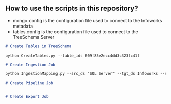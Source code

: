 ## How to use the scripts in this repository?

- mongo.config is the configuration file used to connect to the Infoworks metadata
- tables.config is the configuration file used to connect to the TreeSchema Server

```markdown
# Create Tables in TreeSchema

python CreateTables.py --table_ids 609f85e2ecc4dd3c323fc41f

# Create Ingestion Job

python IngestionMapping.py --src_ds "SQL Server" --tgt_ds Infoworks --src_target_schema "supportdb.dbo.dimEmployee:iwx.HR_Database.dimEmployee,supportdb.dbo.dimDept:iwx.HR_Database.dimDept"

# Create Pipeline Job


# Create Export Job

```
